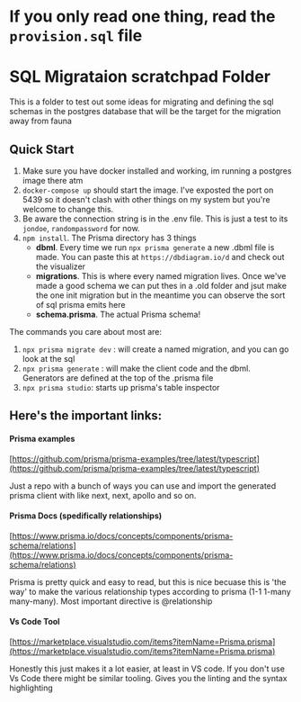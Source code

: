 # If you only read one thing, read the `provision.sql` file

# SQL Migrataion scratchpad Folder

This is a folder to test out some ideas for migrating and defining the sql schemas in the postgres database that will be the target for the migration away from fauna

## Quick Start

1. Make sure you have docker installed and working, im running a postgres image there atm
2. `docker-compose up` should start the image. I've exposted the port on 5439 so it doesn't clash with other things on my system but you're welcome to change this.
3. Be aware the connection string is in the .env file. This is just a test to its `jondoe`, `randompassword` for now.
4. `npm install`. The Prisma directory has 3 things
   - **dbml**. Every time we run `npx prisma generate` a new .dbml file is made. You can paste this at `https://dbdiagram.io/d` and check out the visualizer
   - **migrations**. This is where every named migration lives. Once we've made a good schema we can put thes in a .old folder and jsut make the one init migration but in the meantime you can observe the sort of sql prisma emits here
   - **schema.prisma**. The actual Prisma schema!

The commands you care about most are:

1. `npx prisma migrate dev` : will create a named migration, and you can go look at the sql
2. `npx prisma generate` : will make the client code and the dbml. Generators are defined at the top of the .prisma file
3. `npx prisma studio`: starts up prisma's table inspector

## Here's the important links:

#### Prisma examples

[https://github.com/prisma/prisma-examples/tree/latest/typescript](https://github.com/prisma/prisma-examples/tree/latest/typescript)

Just a repo with a bunch of ways you can use and import the generated prisma client with like next, next, apollo and so on.

#### Prisma Docs (spedifically relationships)

[https://www.prisma.io/docs/concepts/components/prisma-schema/relations](https://www.prisma.io/docs/concepts/components/prisma-schema/relations)

Prisma is pretty quick and easy to read, but this is nice becuase this is 'the way' to make the various relationship types according to prisma (1-1 1-many many-many). Most important directive is @relationship

#### Vs Code Tool

[https://marketplace.visualstudio.com/items?itemName=Prisma.prisma](https://marketplace.visualstudio.com/items?itemName=Prisma.prisma)

Honestly this just makes it a lot easier, at least in VS code. If you don't use Vs Code there might be similar tooling. Gives you the linting and the syntax highlighting

